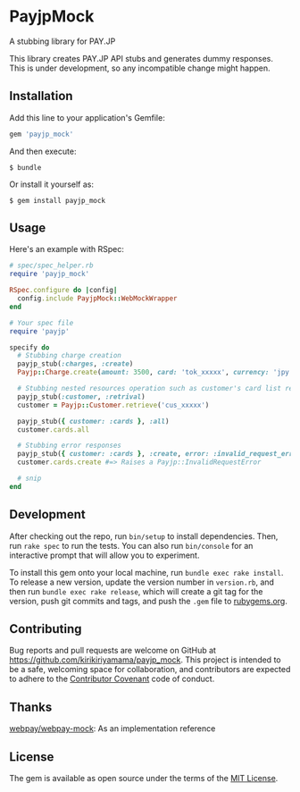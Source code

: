 # PayjpMock

A stubbing library for PAY.JP

This library creates PAY.JP API stubs and generates dummy responses. This is under development, so any incompatible change might happen.

## Installation

Add this line to your application's Gemfile:

```ruby
gem 'payjp_mock'
```

And then execute:

    $ bundle

Or install it yourself as:

    $ gem install payjp_mock

## Usage

Here's an example with RSpec:

```ruby
# spec/spec_helper.rb
require 'payjp_mock'

RSpec.configure do |config|
  config.include PayjpMock::WebMockWrapper
end

# Your spec file
require 'payjp'

specify do
  # Stubbing charge creation
  payjp_stub(:charges, :create)
  Payjp::Charge.create(amount: 3500, card: 'tok_xxxxx', currency: 'jpy')

  # Stubbing nested resources operation such as customer's card list retrival
  payjp_stub(:customer, :retrival)
  customer = Payjp::Customer.retrieve('cus_xxxxx')

  payjp_stub({ customer: :cards }, :all)
  customer.cards.all

  # Stubbing error responses
  payjp_stub({ customer: :cards }, :create, error: :invalid_request_error)
  customer.cards.create #=> Raises a Payjp::InvalidRequestError

  # snip
end
```

## Development

After checking out the repo, run `bin/setup` to install dependencies. Then, run `rake spec` to run the tests. You can also run `bin/console` for an interactive prompt that will allow you to experiment.

To install this gem onto your local machine, run `bundle exec rake install`. To release a new version, update the version number in `version.rb`, and then run `bundle exec rake release`, which will create a git tag for the version, push git commits and tags, and push the `.gem` file to [rubygems.org](https://rubygems.org).

## Contributing

Bug reports and pull requests are welcome on GitHub at https://github.com/kirikiriyamama/payjp_mock. This project is intended to be a safe, welcoming space for collaboration, and contributors are expected to adhere to the [Contributor Covenant](http://contributor-covenant.org) code of conduct.

## Thanks

[webpay/webpay-mock](https://github.com/webpay/webpay-mock): As an implementation reference

## License

The gem is available as open source under the terms of the [MIT License](http://opensource.org/licenses/MIT).

